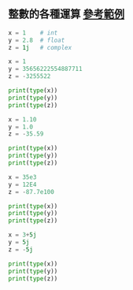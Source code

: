 ## 整數的各種運算 [參考範例](https://www.w3schools.com/python/python_numbers.asp)

```Python
x = 1    # int
y = 2.8  # float
z = 1j   # complex

```
```Python
x = 1
y = 35656222554887711
z = -3255522

print(type(x))
print(type(y))
print(type(z))
```
```Python
x = 1.10
y = 1.0
z = -35.59

print(type(x))
print(type(y))
print(type(z))
```
```Python
x = 35e3
y = 12E4
z = -87.7e100

print(type(x))
print(type(y))
print(type(z))
```
```Python
x = 3+5j
y = 5j
z = -5j

print(type(x))
print(type(y))
print(type(z))
```
```Python

```
```Python

```
```Python

```
```Python

```
```Python

```
```Python

```
```Python

```
```Python

```
```Python

```
```Python

```
```Python

```
```Python

```
```Python

```
